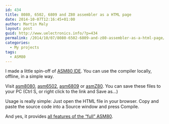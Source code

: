 ```yaml
---
id: 434
title: 8080, 6502, 6809 and Z80 assembler as a HTML page
date: 2014-10-07T12:16:45+01:00
author: Martin Maly
layout: post
guid: http://www.uelectronics.info/?p=434
permalink: /2014/10/07/8080-6502-6809-and-z80-assembler-as-a-html-page/
categories:
  - My projects
tags:
  - ASM80
---
```

I made a little spin-off of [ASM80 IDE](http://www.asm80.com). You can use the compiler locally, offline, in a simple way.

Visit [asm8080](http://www.asm80.com/onepage/asm8080.html), [asm6502](http://www.asm80.com/onepage/asm6502.html), [asm6809](http://www.asm80.com/onepage/asm6809.html) or [asmZ80](http://www.asm80.com/onepage/asmz80.html). You can save these files to your PC (Ctrl S, or right click to the link and Save as&#8230;)

Usage is really simple: Just open the HTML file in your browser. Copy and paste the source code into a Source window and press Compile.

And yes, it provides [all features of the &#8220;full&#8221; ASM80](https://www.uelectronics.info/2014/03/30/asm80-description/ "ASM80 description").